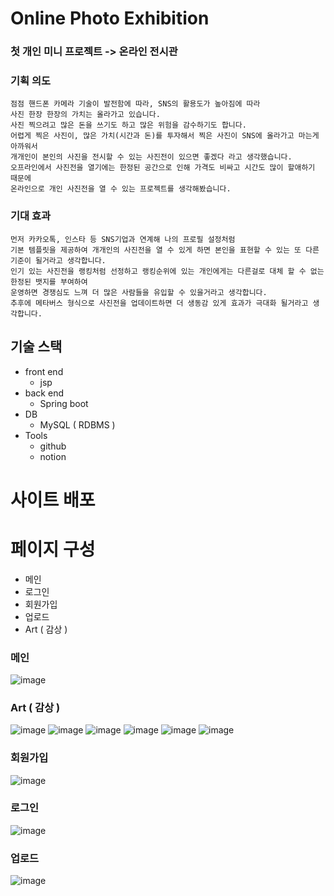 # Online Photo Exhibition
### 첫 개인 미니 프로젝트 -> 온라인 전시관

### 기획 의도
```
점점 핸드폰 카메라 기술이 발전함에 따라, SNS의 활용도가 높아짐에 따라
사진 한장 한장의 가치는 올라가고 있습니다.
사진 찍으려고 많은 돈을 쓰기도 하고 많은 위험을 감수하기도 합니다.
어렵게 찍은 사진이, 많은 가치(시간과 돈)를 투자해서 찍은 사진이 SNS에 올라가고 마는게 아까워서 
개개인이 본인의 사진을 전시할 수 있는 사진전이 있으면 좋겠다 라고 생각했습니다.
오프라인에서 사진전을 열기에는 한정된 공간으로 인해 가격도 비싸고 시간도 많이 할애하기 때문에
온라인으로 개인 사진전을 열 수 있는 프로젝트를 생각해봤습니다.
``` 
### 기대 효과
```
먼저 카카오톡, 인스타 등 SNS기업과 연계해 나의 프로필 설정처럼
기본 템플릿을 제공하여 개개인의 사진전을 열 수 있게 하면 본인을 표현할 수 있는 또 다른 기준이 될거라고 생각합니다.
인기 있는 사진전을 랭킹처럼 선정하고 랭킹순위에 있는 개인에게는 다른걸로 대체 할 수 없는 한정된 뱃지를 부여하여
운영하면 경쟁심도 느껴 더 많은 사람들을 유입할 수 있을거라고 생각합니다.
추후에 메타버스 형식으로 사진전을 업데이트하면 더 생동감 있게 효과가 극대화 될거라고 생각합니다.
```
## 기술 스택
- front end
  - jsp
- back end
  - Spring boot
- DB
  - MySQL ( RDBMS )
- Tools
  - github
  - notion

# 사이트 배포
# 페이지 구성
- 메인
- 로그인
- 회원가입
- 업로드
- Art ( 감상 )

### 메인
![image](https://user-images.githubusercontent.com/96061695/161588454-5720c1d0-0130-4df7-aaff-83531d455af0.png)
### Art ( 감상 )
![image](https://user-images.githubusercontent.com/96061695/161587966-249cb901-1514-4454-b196-f559eeeb68a3.png)
![image](https://user-images.githubusercontent.com/96061695/161589000-bfe1e6e1-a17c-4397-898f-4e4d797a65c9.png)
![image](https://user-images.githubusercontent.com/96061695/161589070-204141ea-902c-48e4-abef-f24dee98a4a1.png)
![image](https://user-images.githubusercontent.com/96061695/161589158-e6f6e7dc-8ccc-499a-849b-f7ee63958b0c.png)
![image](https://user-images.githubusercontent.com/96061695/161589237-f1070752-91f8-45e9-8079-2c1582815754.png)
![image](https://user-images.githubusercontent.com/96061695/161589291-f8e5d13c-368b-4908-8999-5ef4367d68a9.png)
### 회원가입
![image](https://user-images.githubusercontent.com/96061695/161588739-a631ed35-bae9-4488-b624-07ff168dafcd.png)
### 로그인
![image](https://user-images.githubusercontent.com/96061695/161588821-fcbaa71e-a40f-486e-986a-273af0050f64.png)
### 업로드
![image](https://user-images.githubusercontent.com/96061695/161588875-7955b24a-c91b-4492-8479-d24ae4316fec.png)
